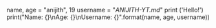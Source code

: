 name, age = "anijith", 19
username = "*ANIJITH-YT.md*"
print ('Hello!')
print("Name: {}\nAge: {}\nUsername: {}".format(name, age, username))
